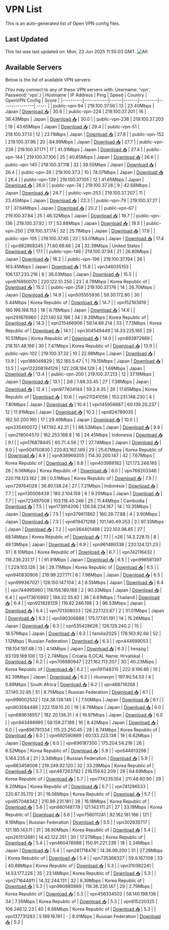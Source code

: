 # VPN List

This is an auto-generated list of Open VPN config files.

## Last Updated

This list was last updated on: Mon, 23 Jun 2025 11:55:03 GMT.
![Alt](https://repobeats.axiom.co/api/embed/186b98318ef1479477931607c1ad7d823f12451f.svg "Repobeats analytics image")

## Available Servers

Below is the list of available VPN servers:

(You may connect to any of these VPN servers with: Username: 'vpn', Password: 'vpn'.)
| Hostname | IP Address | Ping | Speed | Country | OpenVPN Config | Score |
|----------|------------|------|-------|---------|----------------| ----- |
| public-vpn-94 | 219.100.37.56 | 13 | 23.40Mbps | Japan | [Download 📥](./configs/server_0_JP.ovpn) | 30.6 |
| public-vpn-224 | 219.100.37.201 | 16 | 38.43Mbps | Japan | [Download 📥](./configs/server_1_JP.ovpn) | 30.0 |
| public-vpn-236 | 219.100.37.203 | 19 | 43.65Mbps | Japan | [Download 📥](./configs/server_2_JP.ovpn) | 29.4 |
| public-vpn-51 | 219.100.37.13 | 12 | 23.11Mbps | Japan | [Download 📥](./configs/server_3_JP.ovpn) | 27.8 |
| public-vpn-152 | 219.100.37.96 | 20 | 84.99Mbps | Japan | [Download 📥](./configs/server_4_JP.ovpn) | 27.7 |
| public-vpn-238 | 219.100.37.171 | 17 | 41.31Mbps | Japan | [Download 📥](./configs/server_5_JP.ovpn) | 27.4 |
| public-vpn-144 | 219.100.37.106 | 25 | 40.85Mbps | Japan | [Download 📥](./configs/server_6_JP.ovpn) | 26.6 |
| public-vpn-145 | 219.100.37.118 | 32 | 39.55Mbps | Japan | [Download 📥](./configs/server_7_JP.ovpn) | 26.4 |
| public-vpn-39 | 219.100.37.3 | 10 | 74.07Mbps | Japan | [Download 📥](./configs/server_8_JP.ovpn) | 26.4 |
| public-vpn-139 | 219.100.37.105 | 12 | 41.65Mbps | Japan | [Download 📥](./configs/server_9_JP.ovpn) | 26.0 |
| public-vpn-74 | 219.100.37.26 | 9 | 42.68Mbps | Japan | [Download 📥](./configs/server_10_JP.ovpn) | 24.7 |
| public-vpn-253 | 219.100.37.207 | 11 | 23.45Mbps | Japan | [Download 📥](./configs/server_11_JP.ovpn) | 22.3 |
| public-vpn-79 | 219.100.37.27 | 17 | 37.64Mbps | Japan | [Download 📥](./configs/server_12_JP.ovpn) | 20.2 |
| public-vpn-67 | 219.100.37.84 | 25 | 46.32Mbps | Japan | [Download 📥](./configs/server_13_JP.ovpn) | 19.7 |
| public-vpn-136 | 219.100.37.92 | 17 | 53.88Mbps | Japan | [Download 📥](./configs/server_14_JP.ovpn) | 19.5 |
| public-vpn-250 | 219.100.37.174 | 32 | 25.11Mbps | Japan | [Download 📥](./configs/server_15_JP.ovpn) | 17.8 |
| public-vpn-105 | 219.100.37.85 | 22 | 53.01Mbps | Japan | [Download 📥](./configs/server_16_JP.ovpn) | 17.4 |
| vpn982968245 | 71.60.69.66 | 24 | 32.39Mbps | United States | [Download 📥](./configs/server_17_US.ovpn) | 17.1 |
| public-vpn-146 | 219.100.37.94 | 21 | 26.80Mbps | Japan | [Download 📥](./configs/server_18_JP.ovpn) | 16.2 |
| public-vpn-196 | 219.100.37.194 | 26 | 163.45Mbps | Japan | [Download 📥](./configs/server_19_JP.ovpn) | 15.8 |
| vpn346035153 | 106.137.233.216 | 8 | 36.03Mbps | Japan | [Download 📥](./configs/server_20_JP.ovpn) | 15.5 |
| vpn976850070 | 220.122.51.250 | 23 | 4.79Mbps | Korea Republic of | [Download 📥](./configs/server_21_KR.ovpn) | 15.2 |
| public-vpn-259 | 219.100.37.176 | 14 | 26.70Mbps | Japan | [Download 📥](./configs/server_22_JP.ovpn) | 14.9 |
| vpn505555936 | 59.30.172.80 | 30 | 5.44Mbps | Korea Republic of | [Download 📥](./configs/server_23_KR.ovpn) | 14.7 |
| vpn152163819 | 180.196.188.153 | 18 | 6.76Mbps | Japan | [Download 📥](./configs/server_24_JP.ovpn) | 14.6 |
| vpn291876960 | 221.140.52.196 | 34 | 9.26Mbps | Korea Republic of | [Download 📥](./configs/server_25_KR.ovpn) | 14.3 |
| vpn215466906 | 59.14.69.214 | 33 | 7.73Mbps | Korea Republic of | [Download 📥](./configs/server_26_KR.ovpn) | 14.1 |
| vpn304549449 | 14.33.225.165 | 29 | 10.51Mbps | Korea Republic of | [Download 📥](./configs/server_27_KR.ovpn) | 14.0 |
| vpn893972689 | 218.151.48.166 | 30 | 7.47Mbps | Korea Republic of | [Download 📥](./configs/server_28_KR.ovpn) | 13.9 |
| public-vpn-102 | 219.100.37.32 | 10 | 22.96Mbps | Japan | [Download 📥](./configs/server_29_JP.ovpn) | 13.9 |
| vpn188049829 | 152.165.5.47 | 1 | 79.15Mbps | Japan | [Download 📥](./configs/server_30_JP.ovpn) | 13.5 |
| vpn122208194129 | 122.208.194.129 | 4 | 1.69Mbps | Japan | [Download 📥](./configs/server_31_JP.ovpn) | 13.4 |
| public-vpn-200 | 219.100.37.213 | 12 | 37.19Mbps | Japan | [Download 📥](./configs/server_32_JP.ovpn) | 13.1 |
| 2i6 | 1.66.33.45 | 27 | 7.38Mbps | Japan | [Download 📥](./configs/server_33_JP.ovpn) | 12.4 |
| vpn977404144 | 59.2.9.35 | 26 | 17.65Mbps | Korea Republic of | [Download 📥](./configs/server_34_KR.ovpn) | 10.6 |
| vpn211241056 | 153.231.148.230 | 4 | 7.80Mbps | Japan | [Download 📥](./configs/server_35_JP.ovpn) | 10.4 |
| vpn145956887 | 60.139.20.237 | 12 | 11.91Mbps | Japan | [Download 📥](./configs/server_36_JP.ovpn) | 10.2 |
| vpn824789035 | 182.50.200.160 | 17 | 29.49Mbps | Japan | [Download 📥](./configs/server_37_JP.ovpn) | 10.0 |
| vpn335490072 | 147.192.42.21 | 1 | 88.53Mbps | Japan | [Download 📥](./configs/server_38_JP.ovpn) | 9.9 |
| vpn218004570 | 182.253.168.8 | 16 | 24.45Mbps | Indonesia | [Download 📥](./configs/server_39_ID.ovpn) | 9.1 |
| vpn176878445 | 60.71.4.56 | 17 | 27.74Mbps | Japan | [Download 📥](./configs/server_40_JP.ovpn) | 9.0 |
| vpn504150830 | 220.83.162.149 | 29 | 25.67Mbps | Korea Republic of | [Download 📥](./configs/server_41_KR.ovpn) | 8.9 |
| vpn838969205 | 114.30.200.147 | 42 | 7.67Mbps | Korea Republic of | [Download 📥](./configs/server_42_KR.ovpn) | 8.8 |
| vpn403986182 | 121.173.248.165 | 28 | 9.06Mbps | Korea Republic of | [Download 📥](./configs/server_43_KR.ovpn) | 8.0 |
| vpn768203346 | 220.118.123.182 | 38 | 0.51Mbps | Korea Republic of | [Download 📥](./configs/server_44_KR.ovpn) | 7.9 |
| vpn729764028 | 36.80.138.24 | 27 | 7.21Mbps | Indonesia | [Download 📥](./configs/server_45_ID.ovpn) | 7.7 |
| vpn130008439 | 180.2.104.159 | 6 | 9.25Mbps | Japan | [Download 📥](./configs/server_46_JP.ovpn) | 7.7 |
| vpn723497508 | 103.118.45.246 | 25 | 11.44Mbps | Cambodia | [Download 📥](./configs/server_47_KH.ovpn) | 7.5 |
| vpn173914206 | 126.58.234.167 | 14 | 13.35Mbps | Japan | [Download 📥](./configs/server_48_JP.ovpn) | 7.5 |
| vpn379611862 | 180.29.77.88 | 4 | 3.90Mbps | Japan | [Download 📥](./configs/server_49_JP.ovpn) | 7.3 |
| vpn619471288 | 101.140.49.253 | 3 | 97.33Mbps | Japan | [Download 📥](./configs/server_50_JP.ovpn) | 7.2 |
| vpn364401488 | 222.103.98.85 | 27 | 68.14Mbps | Korea Republic of | [Download 📥](./configs/server_51_KR.ovpn) | 7.1 |
| n26 | 14.3.228.15 | 8 | 48.13Mbps | Japan | [Download 📥](./configs/server_52_JP.ovpn) | 6.9 |
| vpn961489338 | 220.124.121.23 | 31 | 8.10Mbps | Korea Republic of | [Download 📥](./configs/server_53_KR.ovpn) | 6.7 |
| vpn742116432 | 118.236.231.17 | 1 | 91.91Mbps | Japan | [Download 📥](./configs/server_54_JP.ovpn) | 6.5 |
| vpn998581397 | 1.229.103.126 | 34 | 29.71Mbps | Korea Republic of | [Download 📥](./configs/server_55_KR.ovpn) | 6.5 |
| vpn940830906 | 219.99.227.171 | 6 | 7.98Mbps | Japan | [Download 📥](./configs/server_56_JP.ovpn) | 6.5 |
| vpn999367021 | 126.150.147.104 | 4 | 8.55Mbps | Japan | [Download 📥](./configs/server_57_JP.ovpn) | 6.4 |
| vpn744995960 | 118.156.189.188 | 2 | 90.33Mbps | Japan | [Download 📥](./configs/server_58_JP.ovpn) | 6.4 |
| vpn173610892 | 184.22.55.82 | 36 | 6.61Mbps | Thailand | [Download 📥](./configs/server_59_TH.ovpn) | 6.4 |
| vpn921826129 | 116.82.246.198 | 3 | 96.53Mbps | Japan | [Download 📥](./configs/server_60_JP.ovpn) | 6.4 |
| vpn701308033 | 126.227.123.67 | 2 | 31.01Mbps | Japan | [Download 📥](./configs/server_61_JP.ovpn) | 6.3 |
| vpn590306888 | 175.177.61.191 | 14 | 15.26Mbps | Japan | [Download 📥](./configs/server_62_JP.ovpn) | 6.3 |
| vpn535428626 | 126.129.240.2 | 15 | 18.57Mbps | Japan | [Download 📥](./configs/server_63_JP.ovpn) | 6.3 |
| familia2025 | 178.163.92.66 | 52 | 1.12Mbps | Russian Federation | [Download 📥](./configs/server_64_RU.ovpn) | 6.3 |
| vpn444699053 | 118.104.197.48 | 13 | 4.14Mbps | Japan | [Download 📥](./configs/server_65_JP.ovpn) | 6.3 |
| hesazg | 93.139.169.106 | 13 | 2.74Mbps | Croatia (LOCAL Name: Hrvatska) | [Download 📥](./configs/server_66_HR.ovpn) | 6.2 |
| vpn706880647 | 221.162.113.207 | 30 | 40.23Mbps | Korea Republic of | [Download 📥](./configs/server_67_KR.ovpn) | 6.2 |
| vpn191148315 | 222.9.196.66 | 10 | 82.39Mbps | Japan | [Download 📥](./configs/server_68_JP.ovpn) | 6.2 |
| nkunavpn | 197.90.54.53 | 4 | 0.89Mbps | South Africa | [Download 📥](./configs/server_69_ZA.ovpn) | 6.2 |
| vpn468716268 | 37.140.32.85 | 51 | 8.75Mbps | Russian Federation | [Download 📥](./configs/server_70_RU.ovpn) | 6.1 |
| vpn999002532 | 124.38.138.146 | 1 | 7.50Mbps | Japan | [Download 📥](./configs/server_71_JP.ovpn) | 6.1 |
| vpn903584488 | 222.159.10.20 | 19 | 8.79Mbps | Japan | [Download 📥](./configs/server_72_JP.ovpn) | 6.0 |
| vpn889636557 | 182.20.138.31 | 4 | 19.97Mbps | Japan | [Download 📥](./configs/server_73_JP.ovpn) | 6.0 |
| vpn943498995 | 58.159.27.189 | 16 | 8.42Mbps | Japan | [Download 📥](./configs/server_74_JP.ovpn) | 6.0 |
| vpn896791334 | 115.23.250.45 | 28 | 8.74Mbps | Korea Republic of | [Download 📥](./configs/server_75_KR.ovpn) | 6.0 |
| vpn692590889 | 60.133.223.138 | 19 | 6.62Mbps | Japan | [Download 📥](./configs/server_76_JP.ovpn) | 6.0 |
| vpn696187300 | 175.204.54.218 | 26 | 6.52Mbps | Korea Republic of | [Download 📥](./configs/server_77_KR.ovpn) | 5.9 |
| vpn544613298 | 5.164.235.4 | 21 | 3.34Mbps | Russian Federation | [Download 📥](./configs/server_78_RU.ovpn) | 5.9 |
| vpn883458006 | 219.249.92.120 | 32 | 33.29Mbps | Korea Republic of | [Download 📥](./configs/server_79_KR.ovpn) | 5.7 |
| vpn467263782 | 218.159.62.209 | 29 | 64.69Mbps | Korea Republic of | [Download 📥](./configs/server_80_KR.ovpn) | 5.7 |
| vpn774235354 | 211.48.60.90 | 29 | 8.20Mbps | Korea Republic of | [Download 📥](./configs/server_81_KR.ovpn) | 5.7 |
| vpn741296533 | 220.87.35.170 | 31 | 19.06Mbps | Korea Republic of | [Download 📥](./configs/server_82_KR.ovpn) | 5.7 |
| vpn957048342 | 210.99.231.181 | 28 | 16.18Mbps | Korea Republic of | [Download 📥](./configs/server_83_KR.ovpn) | 5.6 |
| vpn860148778 | 121.143.111.21 | 27 | 33.19Mbps | Korea Republic of | [Download 📥](./configs/server_84_KR.ovpn) | 5.6 |
| vpn756011241 | 82.162.181.166 | 121 | 9.16Mbps | Russian Federation | [Download 📥](./configs/server_85_RU.ovpn) | 5.5 |
| vpn302835717 | 121.185.143.11 | 31 | 38.80Mbps | Korea Republic of | [Download 📥](./configs/server_86_KR.ovpn) | 5.4 |
| vpn261512681 | 14.42.122.251 | 30 | 17.27Mbps | Korea Republic of | [Download 📥](./configs/server_87_KR.ovpn) | 5.4 |
| vpn460478988 | 150.91.221.239 | 18 | 2.34Mbps | Japan | [Download 📥](./configs/server_88_JP.ovpn) | 5.4 |
| vpn281718476 | 14.36.99.200 | 31 | 27.28Mbps | Korea Republic of | [Download 📥](./configs/server_89_KR.ovpn) | 5.4 |
| vpn735366327 | 59.9.167.108 | 33 | 40.88Mbps | Korea Republic of | [Download 📥](./configs/server_90_KR.ovpn) | 5.3 |
| vpn310382241 | 14.53.177.226 | 35 | 23.14Mbps | Korea Republic of | [Download 📥](./configs/server_91_KR.ovpn) | 5.3 |
| vpn271644811 | 14.32.244.131 | 32 | 8.39Mbps | Korea Republic of | [Download 📥](./configs/server_92_KR.ovpn) | 5.3 |
| vpn990880989 | 118.36.230.147 | 29 | 2.79Mbps | Korea Republic of | [Download 📥](./configs/server_93_KR.ovpn) | 5.3 |
| vpn456334502 | 58.140.198.138 | 34 | 7.35Mbps | Korea Republic of | [Download 📥](./configs/server_94_KR.ovpn) | 5.3 |
| vpn915220325 | 106.246.12.23 | 40 | 8.68Mbps | Korea Republic of | [Download 📥](./configs/server_95_KR.ovpn) | 5.3 |
| vpn137731283 | 5.189.16.191 | - | 8.91Mbps | Russian Federation | [Download 📥](./configs/server_96_RU.ovpn) | 5.2 |
